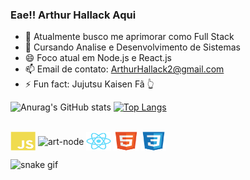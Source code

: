 ### Eae!! Arthur Hallack Aqui 

- 🔭 Atualmente busco me aprimorar como Full Stack
- 🌱 Cursando Analise e Desenvolvimento de Sistemas
- 😄 Foco atual em Node.js e React.js 
- 📫 Email de contato: ArthurHallack2@gmail.com
- ⚡ Fun fact: Jujutsu Kaisen Fã 👆

![Anurag's GitHub stats](https://github-readme-stats.vercel.app/api?username=ArthurHallack&show_icons=true&theme=dark)
[![Top Langs](https://github-readme-stats.vercel.app/api/top-langs/?username=ArthurHallack&layout=donut&icons=true&theme=dark)](https://github.com/anuraghazra/github-readme-stats)

<div style="display: inline_block"><br>
  <img align="center" alt="Rafa-Js" height="30" width="40" src="https://raw.githubusercontent.com/devicons/devicon/master/icons/javascript/javascript-plain.svg">
  <img align="center" alt="art-node" height="30" width="40" src="https://cdn.jsdelivr.net/gh/devicons/devicon/icons/nodejs/nodejs-original.svg">
  <img align="center" alt="art-React" height="30" width="40" src="https://raw.githubusercontent.com/devicons/devicon/master/icons/react/react-original.svg">
  <img align="center" alt="art-HTML" height="30" width="40" src="https://raw.githubusercontent.com/devicons/devicon/master/icons/html5/html5-original.svg">
  <img align="center" alt="art-CSS" height="30" width="40" src="https://raw.githubusercontent.com/devicons/devicon/master/icons/css3/css3-original.svg">
</div>

![snake gif](https://github.com/ArthurHallack/ArthurHallack/blob/output/github-contribution-grid-snake.svg)
